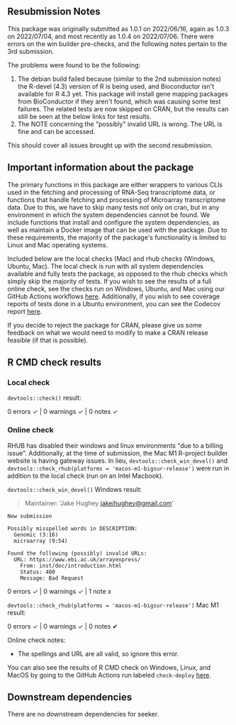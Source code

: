 ## Resubmission Notes

This package was originally submitted as 1.0.1 on 2022/06/16, again as 1.0.3 on 2022/07/04, and most recently as 1.0.4 on 2022/07/06. There were errors on the win builder pre-checks, and the following notes pertain to the 3rd submission.

The problems were found to be the following:

1. The debian build failed because (similar to the 2nd submission notes) the R-devel (4.3) version of R is being used, and Bioconductor isn't available for R 4.3 yet. This package will install gene mapping packages from BioConductor if they aren't found, which was causing some test failures. The related tests are now skipped on CRAN, but the results can still be seen at the below links for test results.
2. The NOTE concerning the "possibly" invalid URL is wrong. The URL is fine and can be accessed.

This should cover all issues brought up with the second resubmission.

## Important information about the package

The primary functions in this package are either wrappers to various CLIs used in the fetching and processing of RNA-Seq transcriptome data, or functions that handle fetching and processing of Microarray transcriptome data. Due to this, we have to skip many tests not only on cran, but in any environment in which the system dependencies cannot be found. We include functions that install and configure the system dependencies, as well as maintain a Docker image that can be used with the package. Due to these requirements, the majority of the package's functionality is limited to Linux and Mac operating systems.

Included below are the local checks (Mac) and rhub checks (Windows, Ubuntu, Mac). The local check is run with all system dependencies available and fully tests the package, as opposed to the rhub checks which simply skip the majority of tests. If you wish to see the results of a full online check, see the checks run on Windows, Ubuntu, and Mac using our GitHub Actions workflows [here](https://github.com/hugheylab/seeker/actions). Additionally, if you wish to see coverage reports of tests done in a Ubuntu environment, you can see the Codecov report [here](https://app.codecov.io/gh/hugheylab/seeker).

If you decide to reject the package for CRAN, please give us some feedback on what we would need to modify to make a CRAN release feasible (if that is possible).

## R CMD check results

### Local check
`devtools::check()` result:

  0 errors ✓ | 0 warnings ✓ | 0 notes ✓

### Online check

RHUB has disabled their windows and linux environments "due to a billing issue". Additionally, at the time of submission, the Mac M1 R-project builder website is having gateway issues. In lieu, `devtools::check_win_devel()` and `devtools::check_rhub(platforms = 'macos-m1-bigsur-release')` were run in addition to the local check (run on an Intel Macbook).

`devtools::check_win_devel()` Windows result:

  > Maintainer: 'Jake Hughey <jakejhughey@gmail.com>'

    New submission
    
    Possibly misspelled words in DESCRIPTION:
      Genomic (3:16)
      microarray (9:54)
    
    Found the following (possibly) invalid URLs:
      URL: https://www.ebi.ac.uk/arrayexpress/
        From: inst/doc/introduction.html
        Status: 400
        Message: Bad Request

  0 errors ✓ | 0 warnings ✓ | 1 note x
  
`devtools::check_rhub(platforms = 'macos-m1-bigsur-release')` Mac M1 result:


  0 errors ✓ | 0 warnings ✓ | 0 notes ✔
  

Online check notes:
  - The spellings and URL are all valid, so ignore this error.

You can also see the results of R CMD check on Windows, Linux, and MacOS by going to the GitHub Actions run labeled `check-deploy` [here](https://github.com/hugheylab/seeker/actions).

## Downstream dependencies
There are no downstream dependencies for seeker.